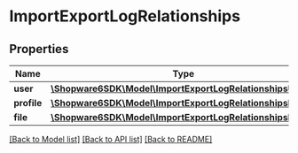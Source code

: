 # ImportExportLogRelationships

## Properties
Name | Type | Description | Notes
------------ | ------------- | ------------- | -------------
**user** | [**\Shopware6SDK\Model\ImportExportLogRelationshipsUser**](ImportExportLogRelationshipsUser.md) |  | [optional] 
**profile** | [**\Shopware6SDK\Model\ImportExportLogRelationshipsProfile**](ImportExportLogRelationshipsProfile.md) |  | [optional] 
**file** | [**\Shopware6SDK\Model\ImportExportLogRelationshipsFile**](ImportExportLogRelationshipsFile.md) |  | [optional] 

[[Back to Model list]](../../README.md#documentation-for-models) [[Back to API list]](../../README.md#documentation-for-api-endpoints) [[Back to README]](../../README.md)


